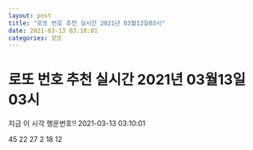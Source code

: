 ```yaml
---
layout: post
title: "로또 번호 추천 실시간 2021년 03월13일03시"
date: 2021-03-13 03:10:01
categories: 로또
---
```


# 로또 번호 추천 실시간 2021년 03월13일03시

지금 이 시각 행운번호!! 2021-03-13 03:10:01

 45  22  27  2  18  12 

